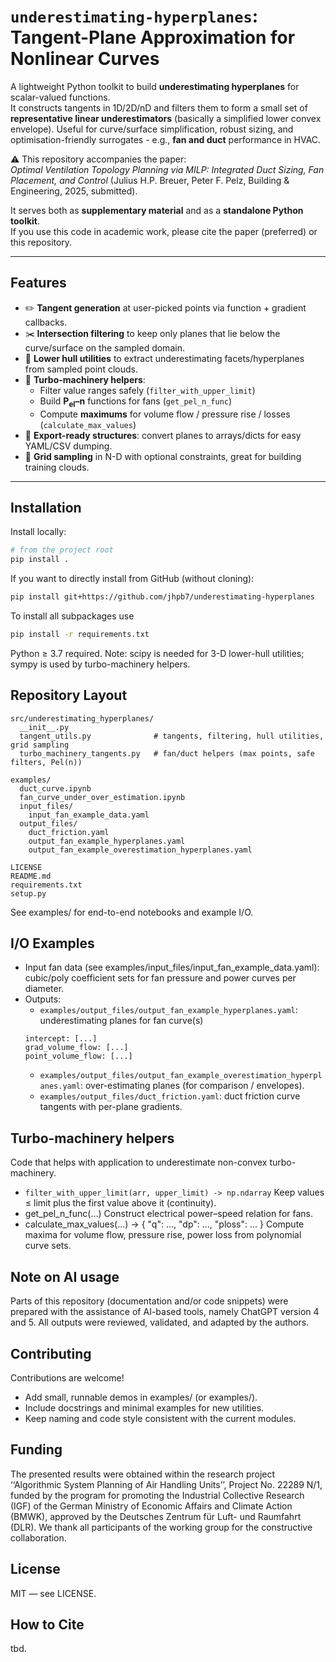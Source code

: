 # `underestimating-hyperplanes`: Tangent-Plane Approximation for Nonlinear Curves

A lightweight Python toolkit to build **underestimating hyperplanes** for scalar-valued functions.  
It constructs tangents in 1D/2D/nD and filters them to form a small set of **representative linear underestimators** (basically a simplified lower convex envelope). Useful for curve/surface simplification, robust sizing, and optimisation-friendly surrogates  - e.g., **fan and duct** performance in HVAC.

⚠️ This repository accompanies the paper:  
*Optimal Ventilation Topology Planning via MILP: Integrated Duct Sizing, Fan Placement,
and Control* (Julius H.P. Breuer, Peter F. Pelz, Building & Engineering, 2025, submitted).  

It serves both as **supplementary material** and as a **standalone Python toolkit**.  
If you use this code in academic work, please cite the paper (preferred) or this repository.

---

## Features

- ✏️ **Tangent generation** at user-picked points via function + gradient callbacks.
- ✂️ **Intersection filtering** to keep only planes that lie below the curve/surface on the sampled domain.
- 🧱 **Lower hull utilities** to extract underestimating facets/hyperplanes from sampled point clouds.
- 🧪 **Turbo-machinery helpers**:
  - Filter value ranges safely (`filter_with_upper_limit`)
  - Build **P<sub>el</sub>–n** functions for fans (`get_pel_n_func`)
  - Compute **maximums** for volume flow / pressure rise / losses (`calculate_max_values`)
- 📄 **Export-ready structures**: convert planes to arrays/dicts for easy YAML/CSV dumping.
- 🔧 **Grid sampling** in N-D with optional constraints, great for building training clouds.

---

## Installation
Install locally:
```bash
# from the project root
pip install .
```
If you want to directly install from GitHub (without cloning):
```bash
pip install git+https://github.com/jhpb7/underestimating-hyperplanes
```
To install all subpackages use
```bash
pip install -r requirements.txt
```

Python ≥ 3.7 required.
	Note: scipy is needed for 3-D lower-hull utilities; sympy is used by turbo-machinery helpers.

## Repository Layout
```
src/underestimating_hyperplanes/
  __init__.py
  tangent_utils.py              # tangents, filtering, hull utilities, grid sampling
  turbo_machinery_tangents.py   # fan/duct helpers (max points, safe filters, Pel(n))

examples/
  duct_curve.ipynb
  fan_curve_under_over_estimation.ipynb
  input_files/
    input_fan_example_data.yaml
  output_files/
    duct_friction.yaml
    output_fan_example_hyperplanes.yaml
    output_fan_example_overestimation_hyperplanes.yaml

LICENSE
README.md
requirements.txt
setup.py
```

See examples/ for end-to-end notebooks and example I/O.

## I/O Examples
- Input fan data (see examples/input_files/input_fan_example_data.yaml): cubic/poly coefficient sets for fan pressure and power curves per diameter.
- Outputs:
  - `examples/output_files/output_fan_example_hyperplanes.yaml`: underestimating planes for fan curve(s)
  ``` 
  intercept: [...]
  grad_volume_flow: [...]
  point_volume_flow: [...]
  ```
  - `examples/output_files/output_fan_example_overestimation_hyperplanes.yaml`: over-estimating planes (for comparison / envelopes).
  - `examples/output_files/duct_friction.yaml`: duct friction curve tangents with per-plane gradients.

## Turbo-machinery helpers
Code that helps with application to underestimate non-convex turbo-machinery.
- `filter_with_upper_limit(arr, upper_limit) -> np.ndarray`
Keep values ≤ limit plus the first value above it (continuity).
- get_pel_n_func(...)
Construct electrical power–speed relation for fans.
- calculate_max_values(...) -> { "q": ..., "dp": ..., "ploss": ... }
Compute maxima for volume flow, pressure rise, power loss from polynomial curve sets.


## Note on AI usage
Parts of this repository (documentation and/or code snippets) were prepared with the assistance of AI-based tools, namely ChatGPT version 4 and 5. All outputs were reviewed, validated, and adapted by the authors.

## Contributing
Contributions are welcome!
- Add small, runnable demos in examples/ (or examples/).
- Include docstrings and minimal examples for new utilities.
- Keep naming and code style consistent with the current modules.


## Funding
The presented results were obtained within the research project ‘‘Algorithmic System Planning of Air Handling Units’’, Project No. 22289 N/1, funded by the program for promoting the Industrial Collective Research (IGF) of the German Ministry of Economic Affairs and Climate Action (BMWK), approved by the Deutsches Zentrum für Luft- und Raumfahrt (DLR). We thank all participants of the working group for the constructive collaboration.


## License
MIT — see LICENSE.


## How to Cite
tbd.

